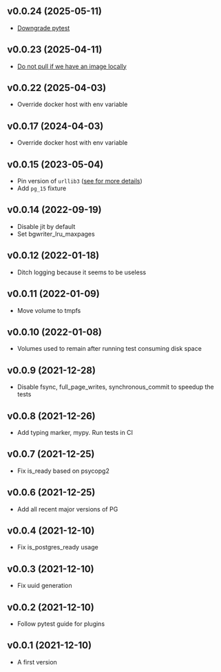 ## v0.0.24 (2025-05-11)

* [Downgrade pytest ](https://github.com/anna-money/pytest-pg/pull/224)


## v0.0.23 (2025-04-11)

* [Do not pull if we have an image locally](https://github.com/anna-money/pytest-pg/pull/223)


## v0.0.22 (2025-04-03)

* Override docker host with env variable


## v0.0.17 (2024-04-03)

* Override docker host with env variable


## v0.0.15 (2023-05-04)

* Pin version of `urllib3` ([see for more details](https://github.com/docker/docker-py/issues/3113))
* Add `pg_15` fixture


## v0.0.14 (2022-09-19)

* Disable jit by default
* Set bgwriter_lru_maxpages


## v0.0.12 (2022-01-18)

* Ditch logging because it seems to be useless


## v0.0.11 (2022-01-09)

* Move volume to tmpfs


## v0.0.10 (2022-01-08)

* Volumes used to remain after running test consuming disk space


## v0.0.9 (2021-12-28)

* Disable fsync, full_page_writes, synchronous_commit to speedup the tests


## v0.0.8 (2021-12-26)

* Add typing marker, mypy. Run tests in CI


## v0.0.7 (2021-12-25)

* Fix is_ready based on psycopg2


## v0.0.6 (2021-12-25)

* Add all recent major versions of PG


## v0.0.4 (2021-12-10)

* Fix is_postgres_ready usage

## v0.0.3 (2021-12-10)

* Fix uuid generation

## v0.0.2 (2021-12-10)

* Follow pytest guide for plugins

## v0.0.1 (2021-12-10)

* A first version
